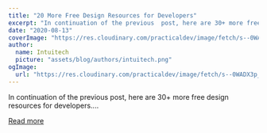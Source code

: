 ```yaml
---
title: "20 More Free Design Resources for Developers"
excerpt: "In continuation of the previous  post, here are 30+ more free design resources for developers...."
date: "2020-08-13"
coverImage: "https://res.cloudinary.com/practicaldev/image/fetch/s--0WADX3p_--/c_imagga_scale,f_auto,fl_progressive,h_420,q_auto,w_1000/https://dev-to-uploads.s3.amazonaws.com/i/7ehgbc3cogi82ba1cg5t.png"
author:
  name: Intuitech
  picture: "assets/blog/authors/intuitech.png"
ogImage:
  url: "https://res.cloudinary.com/practicaldev/image/fetch/s--0WADX3p_--/c_imagga_scale,f_auto,fl_progressive,h_420,q_auto,w_1000/https://dev-to-uploads.s3.amazonaws.com/i/7ehgbc3cogi82ba1cg5t.png"
---
```


In continuation of the previous  post, here are 30+ more free design resources for developers....

[Read more](https://dev.to/moeminm/20-more-free-design-resources-for-developers-2ghk)
